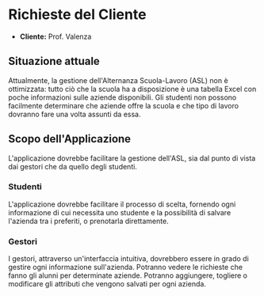 # Richieste del Cliente

+ **Cliente:** Prof. Valenza

## Situazione attuale
Attualmente, la gestione dell'Alternanza Scuola-Lavoro (ASL) non è ottimizzata: tutto ciò che la scuola ha a disposizione è una tabella Excel con poche informazioni sulle aziende disponibili. Gli studenti non possono facilmente determinare che aziende offre la scuola e che tipo di lavoro dovranno fare una volta assunti da essa.

## Scopo dell'Applicazione
L'applicazione dovrebbe facilitare la gestione dell'ASL, sia dal punto di vista dai gestori che da quello degli studenti.

### Studenti
L'applicazione dovrebbe facilitare il processo di scelta, fornendo ogni informazione di cui necessita uno studente e la possibilità di salvare l'azienda tra i preferiti, o prenotarla direttamente.

### Gestori
I gestori, attraverso un'interfaccia intuitiva, dovrebbero essere in grado di gestire ogni informazione sull'azienda. Potranno vedere le richieste che fanno gli alunni per determinate aziende. Potranno aggiungere, togliere o modificare gli attributi che vengono salvati per ogni azienda.
